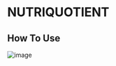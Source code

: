 # NUTRIQUOTIENT

## How To Use

![image](https://user-images.githubusercontent.com/78440638/120925070-573c1b00-c6b1-11eb-8a71-3c3ea9bcc9c3.png)
